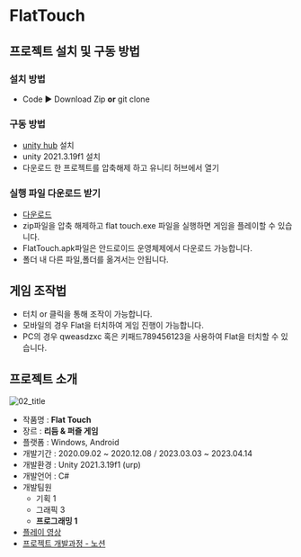 # FlatTouch
## 프로젝트 설치 및 구동 방법
### 설치 방법
 - Code ▶ Download Zip **or** git clone
### 구동 방법
 - [unity hub](https://unity.com/kr/download) 설치
 - unity 2021.3.19f1 설치
 - 다운로드 한 프로젝트를 압축해제 하고 유니티 허브에서 열기
### 실행 파일 다운로드 받기
 - [다운로드](https://drive.google.com/drive/folders/1uLXfXuIa-yeTxubEFT-_eFSeokQJmhse)
 - zip파일을 압축 해제하고 flat touch.exe 파일을 실행하면 게임을 플레이할 수 있습니다.
 - FlatTouch.apk파일은 안드로이드 운영체제에서 다운로드 가능합니다.
 - 폴더 내 다른 파일,폴더를 옮겨서는 안됩니다.
## 게임 조작법
 - 터치 or 클릭을 통해 조작이 가능합니다.
 - 모바일의 경우 Flat을 터치하여 게임 진행이 가능합니다.
 - PC의 경우 qweasdzxc 혹은 키패드789456123을 사용하여 Flat을 터치할 수 있습니다.
## 프로젝트 소개
![02_title](https://github.com/woorija/FlatTouch/assets/77769870/36278b2f-ea03-49ad-b9db-2fae04c55e09)

 - 작품명 : **Flat Touch**
 - 장르 : **리듬 & 퍼즐 게임**
 - 플랫폼 : Windows, Android
 - 개발기간 : 2020.09.02 ~ 2020.12.08 / 2023.03.03 ~ 2023.04.14
 - 개발환경 : Unity 2021.3.19f1 (urp)
 - 개발언어 : C#
 - 개발팀원
    - 기획 1
    - 그래픽 3
    - **프로그래밍 1**
 - [플레이 영상](https://youtu.be/vSpO8WzcGck)
 - [프로젝트 개발과정 - 노션](https://woorija.notion.site/Flat-Touch-9304f0aa82d5439ca096990177f64603)
